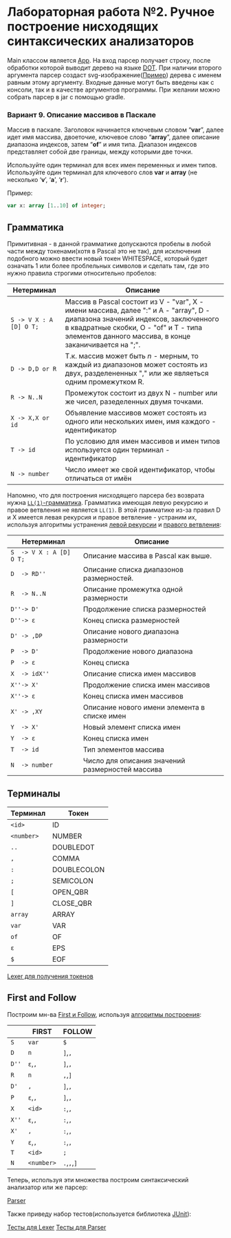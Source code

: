 # Лабораторная работа №2. Ручное построение нисходящих синтаксических анализаторов

   Main классом является [App](src/main/kotlin/ru/itmo/chizhikov/App.kt). На вход парсер получает строку, после обработки которой выводит дерево на языке [DOT](https://en.wikipedia.org/wiki/DOT_(graph_description_language)). При наличии второго аргумента парсер создаст svg-изображение([Пример](example.svg)) дерева с именем равным этому аргументу. 
Входные данные могут быть введены как с консоли, так и в качестве аргументов программы. При желании можно собрать парсер в jar с помощью gradle.


### Вариант 9. Описание массивов в Паскале

Массив в паскале. Заголовок начинается ключевым словом “**var**”, далее идет имя массива, двоеточие, ключевое слово
 “**array**”, далее описание диапазона индексов, затем “**of**” и имя типа. Диапазон индексов представляет собой две 
 границы, между которыми две точки.
 
Используйте один терминал для всех имен переменных и имен типов. Используйте один терминал для ключевого слов **var** 
и **array** (не несколько ‘**v**’, ‘**a**’, ‘**r**’).

Пример:
 ```Pascal
var x: array [1..10] of integer;
```

## Грамматика

Примитивная - в данной грамматике допускаются пробелы в любой части между токенами(хотя в Pascal это не так), для исключения подобного можно ввести новый токен WHITESPACE, который будет означать 1 или более проблельных символов и сделать там, где это нужно правила строгими относительно пробелов:

| Нетерминал                 | Описание                                                                                                                                                                                                                             |
|----------------------------|--------------------------------------------------------------------------------------------------------------------------------------------------------------------------------------------------------------------------------------|
| `S -> V X : A [D] O T;`    | Массив в Pascal состоит из V - "var", X - имени массива, далее ":" и A - "array", D - диапазона значений индексов, заключенного в квадратные скобки, O - "of" и T - типа элементов данного массива, в конце заканичивается на ";".   |
|  `D -> D,D or R`           | Т.к. массив может быть _n_ - мерным, то каждый из диапазонов может состоять из двух, разделененных "," или же являеться одним промежутком R.                                                                                         |
| `R -> N..N`                | Промежуток состоит из двух N - number или же чисел, разеделенных двумя точками.                                                                                                                                                      |                                                                                                                                                                                            |
|  `X -> X,X or id`          | Объявление массивов может состоять из одного или нескольких имен, имя каждого - идентификатор                                                                                                                                        |
| `T -> id`                  | По условию для имен массивов и имен типов используется один терминал - идентификатор                                                                                                                                                 |
| `N -> number`              | Число имеет же свой идентификатор, чтобы отличаться от имён                                                                                                                                                                          |                                                                                                                                                                                        |

Напомню, что для построения нисходящего парсера без возврата нужна [`LL(1)`-грамматика](https://neerc.ifmo.ru/wiki/index.php?title=LL(k)-%D0%B3%D1%80%D0%B0%D0%BC%D0%BC%D0%B0%D1%82%D0%B8%D0%BA%D0%B8,_%D0%BC%D0%BD%D0%BE%D0%B6%D0%B5%D1%81%D1%82%D0%B2%D0%B0_FIRST_%D0%B8_FOLLOW).
Грамматика имеющая левую рекурсию и правое ветвления не является `LL(1)`. В этой грамматике из-за правил D и X имеется левая рекурсия и правое ветвление - устраним их, используя алгоритмы устранения [левой рекурсии](https://neerc.ifmo.ru/wiki/index.php?title=%D0%A3%D1%81%D1%82%D1%80%D0%B0%D0%BD%D0%B5%D0%BD%D0%B8%D0%B5_%D0%BB%D0%B5%D0%B2%D0%BE%D0%B9_%D1%80%D0%B5%D0%BA%D1%83%D1%80%D1%81%D0%B8%D0%B8) и [правого ветвления](https://neerc.ifmo.ru/wiki/index.php?title=LL(k)-%D0%B3%D1%80%D0%B0%D0%BC%D0%BC%D0%B0%D1%82%D0%B8%D0%BA%D0%B8,_%D0%BC%D0%BD%D0%BE%D0%B6%D0%B5%D1%81%D1%82%D0%B2%D0%B0_FIRST_%D0%B8_FOLLOW#defLLK):

| Нетерминал              | Описание                                                                                 |
|-------------------------|------------------------------------------------------------------------------------------|
| `S  -> V X : A [D] O T;`| Описание массива в Pascal как выше.                                                      |
| `D  -> RD''`            | Описание списка диапазонов размерностей.                                                 |
| `R  -> N..N`            | Описание промежутка одной размерности                                                    |
| `D''-> D'`              | Продолжение списка размерностей                                                          |
| `D''-> ε`               | Конец списка размерностей                                                                |
| `D' -> ,DP`             | Описание нового диапазона размерности                                                    |
| `P  -> D'`              | Продолжение нового диапазона                                                             |
| `P  -> ε `              | Конец списка                                                                             |
| `X  -> idX''`           | Описание списка имен массивов                                                            |                                                                            |
| `X''-> X'`              | Продолжение списка имен массивов                                                         |
| `X''-> ε`               | Конец списка имен массивов                                                               |
| `X' -> ,XY`             | Описание нового имени элемента в списке имен                                             |
| `Y  -> X'`              | Новый элемент списка имен                                                                |
| `Y  -> ε`               | Конец списка имен                                                                        |
| `T  -> id`              | Тип элементов массива                                                                    |
| `N  -> number`          | Число для описания значений размерностей массива                                         |

## Терминалы

| Терминал  | Токен      |
|-----------|------------|
| `<id>`    | ID         |
| `<number>`| NUMBER     |
| `..`      | DOUBLEDOT  |
| `,`       | COMMA      |
| `:`       | DOUBLECOLON|
| `;`       | SEMICOLON  |  
| `[`       | OPEN_QBR   |
| `]`       | CLOSE_QBR  |
| `array`   | ARRAY      |
|  `var`    | VAR        |
|  `of`     | OF         |
|  `ε`      | EPS        |
|  `$`      | EOF        |

[Lexer для получения токенов](src/main/kotlin/ru/itmo/chizhikov/Lexer.kt)

## First and Follow

Построим мн-ва [First и Follow](https://neerc.ifmo.ru/wiki/index.php?title=LL(k)-%D0%B3%D1%80%D0%B0%D0%BC%D0%BC%D0%B0%D1%82%D0%B8%D0%BA%D0%B8,_%D0%BC%D0%BD%D0%BE%D0%B6%D0%B5%D1%81%D1%82%D0%B2%D0%B0_FIRST_%D0%B8_FOLLOW#defLLK), используя [алгоритмы построения](https://neerc.ifmo.ru/wiki/index.php?title=%D0%9F%D0%BE%D1%81%D1%82%D1%80%D0%BE%D0%B5%D0%BD%D0%B8%D0%B5_FIRST_%D0%B8_FOLLOW):

|      | FIRST     | FOLLOW     |
|------|-----------|------------|
| `S`  | `var`     | `$`        |
| `D`  | `n`       | `]`,`,`    |
| `D''`| `ε`,`,`   | `]`,`,`    |
| `R`  | `n`       | `,`,`]`    |
| `D'` | `,`       | `]`,`,`    |
| `P`  | `ε`,`,`   | `]`,`,`    |
| `X`  | `<id>`    | `:`,`,`    |
| `X''`| `ε`,`,`   | `:`,`,`    |
| `X'` | `,`       | `:`,`,`    |
| `Y`  | `ε`,`,`   |  `:`,`,`   |
| `T`  | `<id>`    | `;`        |
| `N`  | `<number>`| `.`,`,`,`]`|

Теперь, используя эти множества построим синтаксический анализатор или же парсер:

[Parser](src/main/kotlin/ru/itmo/chizhikov/Parser.kt)

Также приведу набор тестов(используется библиотека [JUnit](https://junit.org/junit5/)):

[Тесты для Lexer](src/test/kotlin/ru/itmo/chizhikov/LexerTest.kt)
[Тесты для Parser](src/test/kotlin/ru/itmo/chizhikov/ParserTest.kt)
